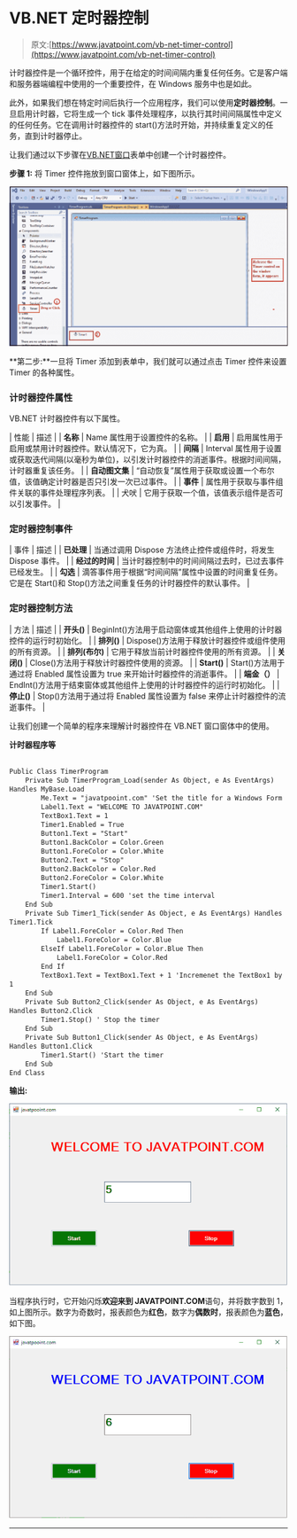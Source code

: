 # VB.NET 定时器控制

> 原文:[https://www.javatpoint.com/vb-net-timer-control](https://www.javatpoint.com/vb-net-timer-control)

计时器控件是一个循环控件，用于在给定的时间间隔内重复任何任务。它是客户端和服务器端编程中使用的一个重要控件，在 Windows 服务中也是如此。

此外，如果我们想在特定时间后执行一个应用程序，我们可以使用**定时器控制**。一旦启用计时器，它将生成一个 tick 事件处理程序，以执行其时间间隔属性中定义的任何任务。它在调用计时器控件的 start()方法时开始，并持续重复定义的任务，直到计时器停止。

让我们通过以下步骤在[VB.NET](https://www.javatpoint.com/vb-net)[窗口](https://www.javatpoint.com/windows)表单中创建一个计时器控件。

**步骤 1:** 将 Timer 控件拖放到窗口窗体上，如下图所示。

![VB.NET Timer Control](img/eeae9ea17a1f0bdb747fb05af76751c0.png)

**第二步:**一旦将 Timer 添加到表单中，我们就可以通过点击 Timer 控件来设置 Timer 的各种属性。

### 计时器控件属性

VB.NET 计时器控件有以下属性。

| 性能 | 描述 |
| **名称** | Name 属性用于设置控件的名称。 |
| **启用** | 启用属性用于启用或禁用计时器控件。默认情况下，它为真。 |
| **间隔** | Interval 属性用于设置或获取迭代间隔(以毫秒为单位)，以引发计时器控件的消逝事件。根据时间间隔，计时器重复该任务。 |
| **自动图文集** | “自动恢复”属性用于获取或设置一个布尔值，该值确定计时器是否只引发一次已过事件。 |
| **事件** | 属性用于获取与事件组件关联的事件处理程序列表。 |
| 犬吠 | 它用于获取一个值，该值表示组件是否可以引发事件。 |

### 定时器控制事件

| 事件 | 描述 |
| **已处理** | 当通过调用 Dispose 方法终止控件或组件时，将发生 Dispose 事件。 |
| **经过的时间** | 当计时器控制中的时间间隔过去时，已过去事件已经发生。 |
| **勾选** | 滴答事件用于根据“时间间隔”属性中设置的时间重复任务。它是在 Start()和 Stop()方法之间重复任务的计时器控件的默认事件。 |

### 定时器控制方法

| 方法 | 描述 |
| **开头()** | BeginInt()方法用于启动窗体或其他组件上使用的计时器控件的运行时初始化。 |
| **排列()** | Dispose()方法用于释放计时器控件或组件使用的所有资源。 |
| **排列(布尔)** | 它用于释放当前计时器控件使用的所有资源。 |
| **关闭()** | Close()方法用于释放计时器控件使用的资源。 |
| **Start()** | Start()方法用于通过将 Enabled 属性设置为 true 来开始计时器控件的消逝事件。 |
| **端金（）** | EndInt()方法用于结束窗体或其他组件上使用的计时器控件的运行时初始化。 |
| **停止()** | Stop()方法用于通过将 Enabled 属性设置为 false 来停止计时器控件的流逝事件。 |

让我们创建一个简单的程序来理解计时器控件在 VB.NET 窗口窗体中的使用。

**计时器程序等**

```

Public Class TimerProgram
    Private Sub TimerProgram_Load(sender As Object, e As EventArgs) Handles MyBase.Load
        Me.Text = "javatpooint.com" 'Set the title for a Windows Form
        Label1.Text = "WELCOME TO JAVATPOINT.COM"
        TextBox1.Text = 1
        Timer1.Enabled = True
        Button1.Text = "Start"
        Button1.BackColor = Color.Green
        Button1.ForeColor = Color.White
        Button2.Text = "Stop"
        Button2.BackColor = Color.Red
        Button2.ForeColor = Color.White
        Timer1.Start()
        Timer1.Interval = 600 'set the time interval
    End Sub
    Private Sub Timer1_Tick(sender As Object, e As EventArgs) Handles Timer1.Tick
        If Label1.ForeColor = Color.Red Then
            Label1.ForeColor = Color.Blue
        ElseIf Label1.ForeColor = Color.Blue Then
            Label1.ForeColor = Color.Red
        End If
        TextBox1.Text = TextBox1.Text + 1 'Incremenet the TextBox1 by 1
    End Sub
    Private Sub Button2_Click(sender As Object, e As EventArgs) Handles Button2.Click
        Timer1.Stop() ' Stop the timer
    End Sub
    Private Sub Button1_Click(sender As Object, e As EventArgs) Handles Button1.Click
        Timer1.Start() 'Start the timer
    End Sub
End Class

```

**输出:**

![VB.NET Timer Control](img/edaf3c135d229abba089f82259ee5dbc.png)

当程序执行时，它开始闪烁**欢迎来到 JAVATPOINT.COM**语句，并将数字数到 1，如上图所示。数字为奇数时，报表颜色为**红色**，数字为**偶数时**，报表颜色为**蓝色**，如下图。

![VB.NET Timer Control](img/d5df520c4561ae618155e9f4ce22d672.png)

* * *
